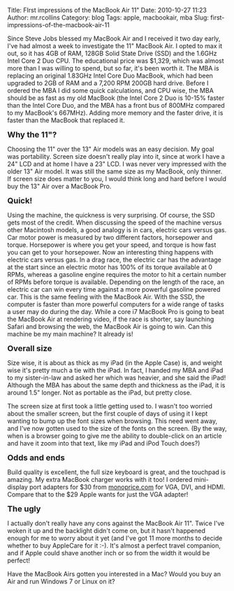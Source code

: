 Title: FIrst impressions of the MacBook Air 11"
Date: 2010-10-27 11:23
Author: mr.rcollins
Category: blog
Tags: apple, macbookair, mba
Slug: first-impressions-of-the-macbook-air-11

Since Steve Jobs blessed my MacBook Air and I received it two day early,
I've had almost a week to investigate the 11" MacBook Air. I opted to
max it out, so it has 4GB of RAM, 128GB Solid State Drive (SSD) and the
1.6GHz Intel Core 2 Duo CPU. The educational price was \$1,329, which
was almost more than I was willing to spend, but so far, it's been worth
it. The MBA is replacing an original 1.83GHz Intel Core Duo MacBook,
which had been upgraded to 2GB of RAM and a 7,200 RPM 200GB hard drive.
Before I ordered the MBA I did some quick calculations, and CPU wise,
the MBA should be as fast as my old MacBook (the Intel Core 2 Duo is
10-15% faster than the Intel Core Duo, and the MBA has a front bus of
800MHz compared to my MacBook's 667MHz). Adding more memory and the
faster drive, it is faster than the MacBook that replaced it.<!--more-->

<span style="font-size: large;">**Why the 11"?**</span>

Choosing the 11" over the 13" Air models was an easy decision. My goal
was portability. Screen size doesn't really play into it, since at work
I have a 24" LCD and at home I have a 23" LCD. I was never very
impressed with the older 13" Air model. It was still the same size as my
MacBook, only thinner. If screen size does matter to you, I would think
long and hard before I would buy the 13" Air over a MacBook Pro.

**<span style="font-size: large;">Quick!</span>**

Using the machine, the quickness is very surprising. Of course, the SSD
gets most of the credit. When discussing the speed of the machine versus
other Macintosh models, a good analogy is in cars, electric cars versus
gas. Car motor power is measured by two different factors, horsepower
and torque. Horsepower is where you get your speed, and torque is how
fast you can get to your horsepower. Now an interesting thing happens
with electric cars versus gas. In a drag race, the electric car has the
advantage at the start since an electric motor has 100% of its torque
available at 0 RPMs, whereas a gasoline engine requires the motor to hit
a certain number of RPMs before torque is available. Depending on the
length of the race, an electric car can win every time against a more
powerful gasoline powered car. This is the same feeling with the MacBook
Air. With the SSD, the computer is faster than more powerful computers
for a wide range of tasks a user may do during the day. While a core i7
MacBook Pro is going to beat the MacBook Air at rendering video, if the
race is shorter, say launching Safari and browsing the web, the MacBook
Air is going to win. Can this machine be my main machine? It already is!

<span style="font-size: large;">**Overall size**</span>

Size wise, it is about as thick as my iPad (in the Apple Case) is, and
weight wise it's pretty much a tie with the iPad. In fact, I handed my
MBA and iPad to my sister-in-law and asked her which was heavier, and
she said the iPad! Although the MBA has about the same depth and
thickness as the iPad, it is around 1.5" longer. Not as portable as the
iPad, but pretty close.

The screen size at first took a little getting used to. I wasn't too
worried about the smaller screen, but the first couple of days of using
it I kept wanting to bump up the font sizes when browsing. This need
went away, and I've now gotten used to the size of the fonts on the
screen. (By the way, when is a browser going to give me the ability to
double-click on an article and have it zoom into that text, like my iPad
and iPod Touch does?)

<span style="font-size: large;">**Odds and ends**</span>

Build quality is excellent, the full size keyboard is great, and the
touchpad is amazing. My extra MacBook charger works with it too! I
ordered mini-display port adapters for \$30 from [monoprice.com][] for
VGA, DVI, and HDMI. Compare that to the \$29 Apple wants for just the
VGA adapter! 

<span style="font-size: large;">**The ugly**</span>

I actually don't really have any cons against the MacBook Air 11". Twice
I've woken it up and the backlight didn't come on, but it hasn't
happened enough for me to worry about it yet (and I've got 11 more
months to decide whether to buy AppleCare for it :-). It's almost a
perfect travel companion, and if Apple could shave another inch or so
from the width it would be perfect!

Have the MacBook Airs gotten you interested in a Mac? Would you buy an
Air and run Windows 7 or Linux on it?

  [monoprice.com]: http://www.monoprice.com/
